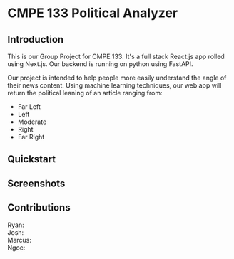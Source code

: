 # CMPE 133 Political Analyzer

## Introduction
This is our Group Project for CMPE 133. It's a full stack React.js app rolled using Next.js. Our backend is running on python using FastAPI.

Our project is intended to help people more easily understand the angle of their news content. Using machine learning techniques, our web app will return the political leaning of an article ranging from:
- Far Left
- Left 
- Moderate
- Right
- Far Right

## Quickstart 



## Screenshots

## Contributions
Ryan:
<br>
Josh:
<br>
Marcus:
<br>
Ngoc: